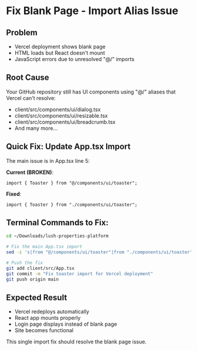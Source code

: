 # Fix Blank Page - Import Alias Issue

## Problem
- Vercel deployment shows blank page
- HTML loads but React doesn't mount
- JavaScript errors due to unresolved "@/" imports

## Root Cause
Your GitHub repository still has UI components using "@/" aliases that Vercel can't resolve:
- client/src/components/ui/dialog.tsx
- client/src/components/ui/resizable.tsx
- client/src/components/ui/breadcrumb.tsx
- And many more...

## Quick Fix: Update App.tsx Import
The main issue is in App.tsx line 5:

**Current (BROKEN)**:
```tsx
import { Toaster } from "@/components/ui/toaster";
```

**Fixed**:
```tsx
import { Toaster } from "./components/ui/toaster";
```

## Terminal Commands to Fix:
```bash
cd ~/Downloads/lush-properties-platform

# Fix the main App.tsx import
sed -i 's|from "@/components/ui/toaster"|from "./components/ui/toaster"|g' client/src/App.tsx

# Push the fix
git add client/src/App.tsx
git commit -m "Fix toaster import for Vercel deployment"
git push origin main
```

## Expected Result
- Vercel redeploys automatically
- React app mounts properly
- Login page displays instead of blank page
- Site becomes functional

This single import fix should resolve the blank page issue.